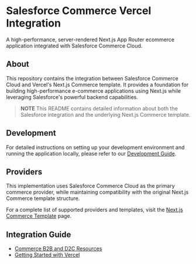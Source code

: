 # Salesforce Commerce Vercel Integration

A high-performance, server-rendered Next.js App Router ecommerce application integrated with Salesforce Commerce Cloud.

## About

This repository contains the integration between Salesforce Commerce Cloud and Vercel's Next.js Commerce template. It provides a foundation for building high-performance e-commerce applications using Next.js while leveraging Salesforce's powerful backend capabilities.

> **NOTE** This README contains detailed information about both the Salesforce integration and the underlying Next.js Commerce template.

## Development

For detailed instructions on setting up your development environment and running the application locally, please refer to our [Development Guide](DEVELOPING.md).

## Providers

This implementation uses Salesforce Commerce Cloud as the primary commerce provider, while maintaining compatibility with the original Next.js Commerce template structure.

For a complete list of supported providers and templates, visit the [Next.js Commerce Template](https://vercel.com/templates/next.js/nextjs-commerce) page.

## Integration Guide

- [Commerce B2B and D2C Resources](https://developer.salesforce.com/docs/atlas.en-us.chatterapi.meta/chatterapi/connect_resources_commerce.htm)
- [Getting Started with Vercel](https://vercel.com/docs/getting-started-with-vercel)
